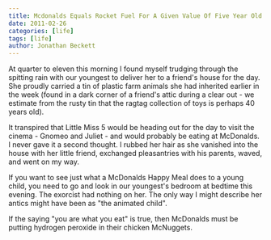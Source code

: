 ```yaml
---
title: Mcdonalds Equals Rocket Fuel For A Given Value Of Five Year Old
date: 2011-02-26
categories: [life]
tags: [life]
author: Jonathan Beckett
---
```


At quarter to eleven this morning I found myself trudging through the spitting rain with our youngest to deliver her to a friend's house for the day. She proudly carried a tin of plastic farm animals she had inherited earlier in the week (found in a dark corner of a friend's attic during a clear out - we estimate from the rusty tin that the ragtag collection of toys is perhaps 40 years old).

It transpired that Little Miss 5 would be heading out for the day to visit the cinema - Gnomeo and Juliet - and would probably be eating at McDonalds. I never gave it a second thought. I rubbed her hair as she vanished into the house with her little friend, exchanged pleasantries with his parents, waved, and went on my way.

If you want to see just what a McDonalds Happy Meal does to a young child, you need to go and look in our youngest's bedroom at bedtime this evening. The exorcist had nothing on her. The only way I might describe her antics might have been as "the animated child".

If the saying "you are what you eat" is true, then McDonalds must be putting hydrogen peroxide in their chicken McNuggets.